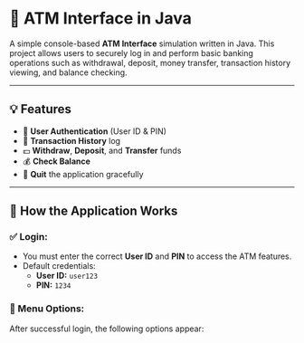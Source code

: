 # 🏧 ATM Interface in Java

A simple console-based **ATM Interface** simulation written in Java. This project allows users to securely log in and perform basic banking operations such as withdrawal, deposit, money transfer, transaction history viewing, and balance checking.

---

## 💡 Features

- 🔐 **User Authentication** (User ID & PIN)
- 📜 **Transaction History** log
- 💵 **Withdraw**, **Deposit**, and **Transfer** funds
- 💰 **Check Balance**
- 🚪 **Quit** the application gracefully

---

## 🧾 How the Application Works

### ✅ Login:
- You must enter the correct **User ID** and **PIN** to access the ATM features.
- Default credentials:
  - **User ID:** `user123`
  - **PIN:** `1234`

### 🧭 Menu Options:
After successful login, the following options appear:
